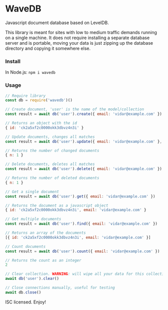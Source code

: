 # WaveDB
Javascript document database based on LevelDB.

This library is meant for sites with low to medium traffic demands running on a single machine. It does not require installing a separate database server and is portable, moving your data is just zipping up the database directory and copying it somewhere else.

### Install
In Node.js:
`npm i wavedb`

### Usage
```javascript
// Require library
const db = require('wavedb')()

// Create document, 'user' is the name of the model/collection
const result = await db('user').create({ email: 'vidar@example.com' })

// Returns an object with the id
{ id: 'ck2a5xf2c0000okk3dbvz4n3i' }

// Update documents, changes all matches
const result = await db('user').update({ email: 'vidar@example.com' }, { email: 'hello@example.com' })

// Returns the number of changed documents
{ n: 1 }

// Delete documents, deletes all matches
const result = await db('user').delete({ email: 'vidar@example.com' })

// Returns the number of deleted documents
{ n: 1 }

// Get a single document
const result = await db('user').get({ email: 'vidar@example.com' })

// Returns the document as a javascript object
{ id: 'ck2a5xf2c0000okk3dbvz4n3i', email: 'vidar@example.com' }

// Get multiple documents
const result = await db('user').find({ email: 'vidar@example.com' })

// Returns an array of the documents
[{ id: 'ck2a5xf2c0000okk3dbvz4n3i', email: 'vidar@example.com' }]

// Count documents
const result = await db('user').count({ email: 'vidar@example.com' })

// Returns the count as an integer
2

// Clear collection. WARNING: will wipe all your data for this collection
await db('user').clear()

// Close connections manually, useful for testing
await db.close()
```
ISC licensed. Enjoy!
